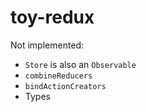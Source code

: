 # toy-redux

Not implemented:
- `Store` is also an `Observable`
- `combineReducers`
- `bindActionCreators`
- Types